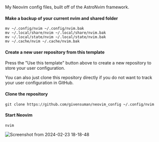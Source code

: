 My Neovim config files, built off of the AstroNvim framework.

#### Make a backup of your current nvim and shared folder

```shell
mv ~/.config/nvim ~/.config/nvim.bak
mv ~/.local/share/nvim ~/.local/share/nvim.bak
mv ~/.local/state/nvim ~/.local/state/nvim.bak
mv ~/.cache/nvim ~/.cache/nvim.bak
```

#### Create a new user repository from this template

Press the "Use this template" button above to create a new repository to store your user configuration.

You can also just clone this repository directly if you do not want to track your user configuration in GitHub.

#### Clone the repository

```shell
git clone https://github.com/givensuman/neovim_config ~/.config/nvim
```

#### Start Neovim

```shell
nvim
```

![Screenshot from 2024-02-23 18-18-48](https://github.com/givensuman/neovim_config/assets/16063606/6021a8ba-c8ae-4b35-8b31-681d2c4d79a9)

